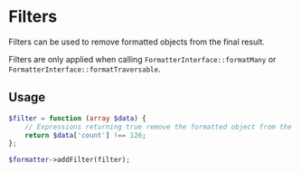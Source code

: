 # Filters

Filters can be used to remove formatted objects from the final result.

Filters are only applied when calling `FormatterInterface::formatMany` or `FormatterInterface::formatTraversable`.

## Usage

```php
$filter = function (array $data) {
    // Expressions returning true remove the formatted object from the result.
    return $data['count'] !== 126;
};

$formatter->addFilter(filter);
```

